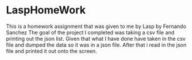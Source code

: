 # LaspHomeWork
This is a homework assignment that was given to me by Lasp by Fernando Sanchez 
The goal of the project I completed was taking a csv file and printing out the json list. 
Given that what I have done have taken in the csv file and dumped the data so it was in a json file. After that i read in the json file and printed it out onto the screen. 
